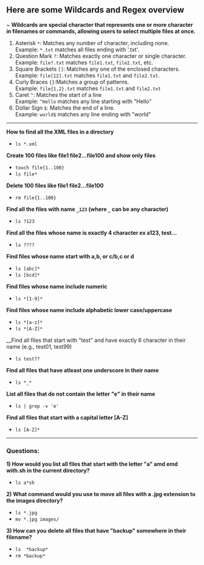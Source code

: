 ## Here are some Wildcards and Regex overview ##
~ __Wildcards are special character that represents one or more character in filenames or commands, allowing users to select multiple files at once.__
1) Asterisk ```*```: Matches any number of character, including none.  
 Example: ```*.txt``` matches all files ending with '.txt'.
2) Question Mark ```?```: Matches exactly one character or single character.  
Example: ```file?.txt``` matches ```file1.txt```, ```file2.txt```, etc.
3) Square Brackets ```[]```: Matches any one of the enclosed characters.  
Example: ```file[12].txt``` matches ```file1.txt``` and ```file2.txt```.
4) Curly Braces ```{}```:Matches a group of patterns.  
Example: ```file{1,2}.txt``` matches ```file1.txt``` and ```file2.txt```  
5) Caret ```^```: Matches the start of a line  
Example: ```^Hello``` matches any line starting with "Hello"
6) Dollar Sign  ```$```: Matches the end of a line.  
Example: ```world$``` matches any line ending with "world"

---
__How to find all the XML files in a directory__  

- ```ls *.xml```  

__Create 100 files like file1 file2...file100 and show only files__

- ```touch file{1..100}```
- ```ls file*```

__Delete 100 files like file1 file2...file100__

- ```rm file{1..100}```

__Find all the files with name ```_123``` (where ```_``` can be any character)__

- ```ls ?123```

__Find all the files whose name is exactly 4 character ex a123, test...__

- ```ls ????```

__Find files whose name start with a,b, or c/b,c or d__

- ```ls [abc]*```
- ```ls [bcd]*```

__Find files whose name include numeric__

- ```ls *[1-9]*```

__Find files whose name include alphabetic lower case/uppercase__

- ```ls *[a-z]*```
- ```ls *[A-Z]*```

__Find all files that start with "test" and have exactly 6 character in their name (e.g., test01, test99)

- ```ls test??```

__Find all files that have atleast one underscore in their name__

- ```ls *_*```

__List all files that do not contain the letter "e" in their name__

- ```ls | grep -v 'e'```

__Find all files that start with a capital letter [A-Z]__

- ```ls [A-Z]*```

---

### Questions:

__1) How would you list all files that start with the letter "a" amd emd with.sh in the current directory?__

- ```ls a*sh```

__2) What command would you use to move all files with a .jpg extension to the images directory?__

- ```ls *.jpg```
- ```mv *.jpg images/```

__3) How can you delete all files that have "backup" somewhere in their filename?__

- ```ls  *backup*```
- ```rm *backup*```


